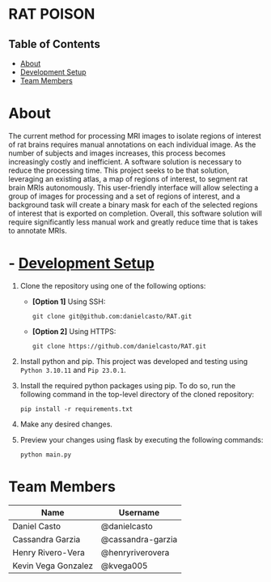 # RAT POISON

## Table of Contents
- [About](#about)
- [Development Setup](#development-setup)
- [Team Members](#team-members)

# About
The current method for processing MRI images to isolate regions of interest of rat brains
requires manual annotations on each individual image. As the number of subjects and images
increases, this process becomes increasingly costly and inefficient. A software solution is
necessary to reduce the processing time. This project seeks to be that solution, leveraging 
an existing atlas, a map of regions of interest, to segment rat brain MRIs autonomously. This
user-friendly interface will allow selecting a group of images for processing and a set of regions
of interest, and a background task will create a binary mask for each of the selected regions of
interest that is exported on completion. Overall, this software solution will require significantly
less manual work and greatly reduce time that is takes to annotate MRIs.

# - [Development Setup](#development-setup)
1. Clone the repository using one of the following options:    
    - __[Option 1]__ Using SSH:
        ```
        git clone git@github.com:danielcasto/RAT.git
        ```
    - __[Option 2]__ Using HTTPS:
        ```
        git clone https://github.com/danielcasto/RAT.git
        ```
        
2. Install python and pip. This project was developed and testing using ```Python 3.10.11``` and ```Pip 23.0.1```.

3. Install the required python packages using pip. To do so, run the following command in the top-level directory of the cloned repository:
      ```
      pip install -r requirements.txt
      ```

4. Make any desired changes.

5. Preview your changes using flask by executing the following commands:
      ```
      python main.py
      ```

# Team Members
| Name  | Username |
| ------------- | ------------- |
| Daniel Casto | @danielcasto |
| Cassandra Garzia | @cassandra-garzia |
| Henry Rivero-Vera | @henryriverovera |
| Kevin Vega Gonzalez | @kvega005 |
